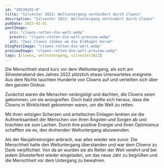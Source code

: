 ```yaml
---
id: "20230101-0"
title: "Silvester 2022: Weltuntergang verhindert durch Clowns"
description: "Silvester 2022: Weltuntergang verhindert durch Clowns"
pubDate: 2023-01-01
postImage:
  src: "clowns-retten-die-welt.webp"
  prevSrc: "clowns-retten-die-welt-preview.webp"
  alt: "Zwei Clowns stehen um die Erdkugel herum"
blogPostImage: "clowns-retten-die-welt.webp"
previewImage: "clowns-retten-die-welt-preview.webp"
tags: [clowns, weltuntergang, silvester2022]
---
```


Die Menschheit stand kurz vor dem Weltuntergang, als sich am Silvesterabend des Jahres 2022 plötzlich etwas Unerwartetes ereignete. Aus dem Nichts tauchten Hunderte von Clowns auf und verteilten sich über den ganzen Globus.

Zunächst waren die Menschen verängstigt und dachten, die Clowns seien gekommen, um sie anzugreifen. Doch bald stellte sich heraus, dass die Clowns in Wirklichkeit gekommen waren, um die Welt zu retten.

Mit ihren witzigen Scherzen und artistischen Einlagen lenkten sie die Aufmerksamkeit der Menschen von ihren Ängsten und Sorgen ab und brachten sie zum Lachen. Durch ihre positive Energie und ihren Optimismus schafften sie es, den drohenden Weltuntergang abzuwenden.

Als der Neujahrsmorgen anbrach, war alles wieder wie zuvor. Die Menschheit hatte den Weltuntergang überstanden und war dem Clowns zu Dank verpflichtet. Von da an wurden sie als Retter der Welt verehrt und bei jedem Silvesterfest wieder eingeladen, um das neue Jahr zu begrüßen und die Menschheit vor dem Untergang zu bewahren.
